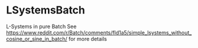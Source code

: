 # LSystemsBatch
L-Systems in pure Batch
See https://www.reddit.com/r/Batch/comments/fld1a5/simple_lsystems_without_cosine_or_sine_in_batch/ for more details
